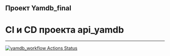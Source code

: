 ## Проект Yamdb_final
# CI и CD проекта api_yamdb
* * *
[![yamdb_workflow Actions Status](https://github.com/tvs2320/yamdb_final/workflows/yamdb_workflow/badge.svg)](https://github.com/tvs2320/yamdb_final/actions)
